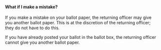 ####  What if I make a mistake?

If you make a mistake on your ballot paper, the returning officer may give you
another ballot paper. This is at the discretion of the returning officer; they
do not have to do this.

If you have already posted your ballot in the ballot box, the returning
officer cannot give you another ballot paper.
